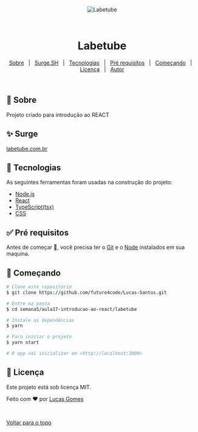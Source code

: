 <div align="center" id="top"> 
  <img src="https://user-images.githubusercontent.com/66390420/120263226-a2999800-c271-11eb-94fa-fb66da6b6a37.png" alt="Labetube" />

  &#xa0;

  <!-- <a href="https://labetube.netlify.com">Demo</a> -->
</div>

<h1 align="center">Labetube</h1>

<!-- Status -->

<!-- <h4 align="center"> 
	🚧  Labetube 🚀 Em construção...  🚧
</h4> 

<hr> -->

<p align="center">
  <a href="#dart-sobre">Sobre</a> &#xa0; | &#xa0; 
  <a href="#sparkles-surge">Surge.SH</a> &#xa0; | &#xa0;
  <a href="#rocket-tecnologias">Tecnologias</a> &#xa0; | &#xa0;
  <a href="#white_check_mark-pré-requesitos">Pré requisitos</a> &#xa0; | &#xa0;
  <a href="#checkered_flag-começando">Começando</a> &#xa0; | &#xa0;
  <a href="#memo-licença">Licença</a> &#xa0; | &#xa0;
  <a href="https://github.com/lucasgomesoficial" target="_blank">Autor</a>
</p>

<br>

## :dart: Sobre ##

Projeto criado para introdução ao REACT

## :sparkles: Surge ##

<a href="http://introducao-react.surge.sh/" target="_blank">labetube.com.br</a>

## :rocket: Tecnologias ##

As seguintes ferramentas foram usadas na construção do projeto:

- [Node.js](https://nodejs.org/en/)
- [React](https://pt-br.reactjs.org/)
- [TypeScript(tsx)](https://www.typescriptlang.org/)
- [CSS](https://www.w3schools.com/css/)

## :white_check_mark: Pré requisitos ##

Antes de começar :checkered_flag:, você precisa ter o [Git](https://git-scm.com) e o [Node](https://nodejs.org/en/) instalados em sua maquina.

## :checkered_flag: Começando ##

```bash
# Clone este repositório
$ git clone https://github.com/future4code/Lucas-Santos.git

# Entre na pasta
$ cd semana5/aula17-introducao-ao-react/labetube

# Instale as dependências
$ yarn

# Para iniciar o projeto
$ yarn start

# O app vai inicializar em <http://localhost:3000>
```

## :memo: Licença ##

Este projeto está sob licença MIT.


Feito com :heart: por <a href="https://github.com/lucasgomesoficial" target="_blank">Lucas Gomes</a>

&#xa0;

<a href="#top">Voltar para o topo</a>
